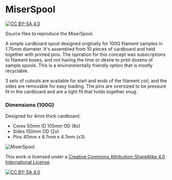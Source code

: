 # MiserSpool

[![CC BY-SA 4.0][cc-by-sa-shield]][cc-by-sa]

Source files to reproduce the MiserSpool.

A simple cardboard spool designed originally for 100G filament samples in 1.75mm diameter. It's assembled from 10 pieces of cardboard and held together with printed pins. The ispiration for this concept was subscriptions to filament boxes, and not having the time or desire to print dozens of sample spools. This is a environmentally friendly option that is mostly recyclable.

3 sets of cutouts are available for start and ends of the filament coil, and the sides are removable for easy loading. The pins are oversized to be pressure fit in the cardboard and are a tight fit that holds together snug.

### Dimensions (100G)
Designed for 4mm thick cardboard.

- Cores 50mm ID 105mm OD (8x)
- Sides 150mm OD (2x)
- Pins 40mm x 6.7mm x 4.7mm (x3) 

![MiserSpool][miser-spool]

This work is licensed under a
[Creative Commons Attribution-ShareAlike 4.0 International License][cc-by-sa].

[![CC BY-SA 4.0][cc-by-sa-image]][cc-by-sa]

[miser-spool]: http://drive.google.com/uc?export=view&id=1IQNbfRymnT8aZUg0a2PtwNMDtT5zf6Vt
[cc-by-sa]: http://creativecommons.org/licenses/by-sa/4.0/
[cc-by-sa-image]: https://licensebuttons.net/l/by-sa/4.0/88x31.png
[cc-by-sa-shield]: https://img.shields.io/badge/License-CC%20BY--SA%204.0-lightgrey.svg
